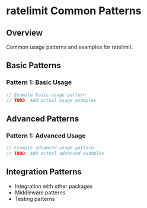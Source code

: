 # ratelimit Common Patterns

## Overview

Common usage patterns and examples for ratelimit.

## Basic Patterns

### Pattern 1: Basic Usage

```go
// Example basic usage pattern
// TODO: Add actual usage examples
```

## Advanced Patterns

### Pattern 1: Advanced Usage

```go
// Example advanced usage pattern  
// TODO: Add actual advanced examples
```

## Integration Patterns

- Integration with other packages
- Middleware patterns
- Testing patterns

<!-- 
GUIDE CONTENT NOTICE:
This file is only created if it doesn't exist. Once created, it won't be overwritten
by the documentation generator, so you can safely edit and maintain the content.
-->

